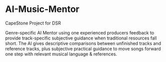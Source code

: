 # AI-Music-Mentor

CapeStone Project for DSR

Genre-specific AI Mentor using one experienced producers feedback to provide track-specific subjective guidance when traditional resources fall short. The AI gives descriptive comparisons between unfinished tracks and reference tracks, plus subjective practical guidance to move songs forward one step with relevant musical language &
references.
